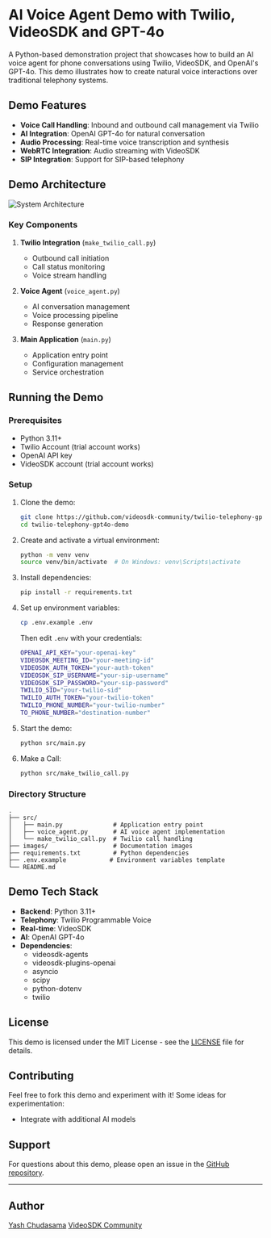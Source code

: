 # AI Voice Agent Demo with Twilio, VideoSDK and GPT-4o

A Python-based demonstration project that showcases how to build an AI voice agent for phone conversations using Twilio, VideoSDK, and OpenAI's GPT-4o. This demo illustrates how to create natural voice interactions over traditional telephony systems.

## Demo Features

- **Voice Call Handling**: Inbound and outbound call management via Twilio
- **AI Integration**: OpenAI GPT-4o for natural conversation
- **Audio Processing**: Real-time voice transcription and synthesis
- **WebRTC Integration**: Audio streaming with VideoSDK
- **SIP Integration**: Support for SIP-based telephony

## Demo Architecture

![System Architecture](images/call_flow.png)

### Key Components

1. **Twilio Integration** (`make_twilio_call.py`)
   - Outbound call initiation
   - Call status monitoring
   - Voice stream handling

2. **Voice Agent** (`voice_agent.py`)
   - AI conversation management
   - Voice processing pipeline
   - Response generation

3. **Main Application** (`main.py`)
   - Application entry point
   - Configuration management
   - Service orchestration

## Running the Demo

### Prerequisites

- Python 3.11+
- Twilio Account (trial account works)
- OpenAI API key
- VideoSDK account (trial account works)

### Setup

1. Clone the demo:
   ```bash
   git clone https://github.com/videosdk-community/twilio-telephony-gpt4o-demo.git
   cd twilio-telephony-gpt4o-demo
   ```

2. Create and activate a virtual environment:
   ```bash
   python -m venv venv
   source venv/bin/activate  # On Windows: venv\Scripts\activate
   ```

3. Install dependencies:
   ```bash
   pip install -r requirements.txt
   ```

4. Set up environment variables:
   ```bash
   cp .env.example .env
   ```
   Then edit `.env` with your credentials:
   ```bash
   OPENAI_API_KEY="your-openai-key"
   VIDEOSDK_MEETING_ID="your-meeting-id"
   VIDEOSDK_AUTH_TOKEN="your-auth-token"
   VIDEOSDK_SIP_USERNAME="your-sip-username"
   VIDEOSDK_SIP_PASSWORD="your-sip-password"
   TWILIO_SID="your-twilio-sid"
   TWILIO_AUTH_TOKEN="your-twilio-token"
   TWILIO_PHONE_NUMBER="your-twilio-number"
   TO_PHONE_NUMBER="destination-number"
   ```

5. Start the demo:
   ```bash
   python src/main.py
   ```

6. Make a Call:
     ```bash
     python src/make_twilio_call.py
     ```

### Directory Structure

```
.
├── src/
│   ├── main.py              # Application entry point
│   ├── voice_agent.py       # AI voice agent implementation
│   └── make_twilio_call.py  # Twilio call handling
├── images/                  # Documentation images
├── requirements.txt         # Python dependencies
├── .env.example            # Environment variables template
└── README.md
```

## Demo Tech Stack

- **Backend**: Python 3.11+
- **Telephony**: Twilio Programmable Voice
- **Real-time**: VideoSDK
- **AI**: OpenAI GPT-4o
- **Dependencies**:
  - videosdk-agents
  - videosdk-plugins-openai
  - asyncio
  - scipy
  - python-dotenv
  - twilio

## License

This demo is licensed under the MIT License - see the [LICENSE](./LICENSE) file for details.

## Contributing

Feel free to fork this demo and experiment with it! Some ideas for experimentation:
- Integrate with additional AI models

## Support

For questions about this demo, please open an issue in the [GitHub repository](https://github.com/videosdk-community/twilio-telephony-gpt4o-demo).

---

## Author
[Yash Chudasama](https://github.com/yash-chudasama)
[VideoSDK Community](https://github.com/videosdk-community)